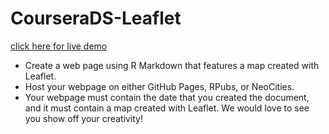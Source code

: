 # CourseraDS-Leaflet
[click here for live demo](https://arnarejo.github.io/CourseraDS-Leaflet/leaflet.html)

* Create a web page using R Markdown that features a map created with Leaflet.
* Host your webpage on either GitHub Pages, RPubs, or NeoCities.
* Your webpage must contain the date that you created the document, and it must contain a map created with Leaflet. We would love to see you show off your creativity!
